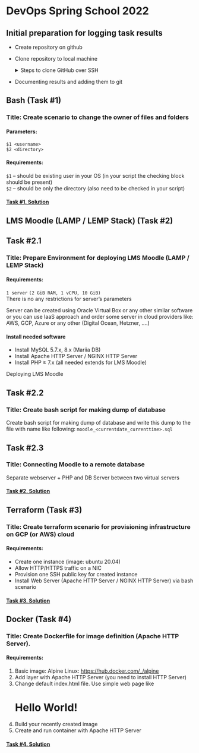 # DevOps Spring School 2022
## Initial preparation for logging task results
- Create repository on github
- Clone repository to local machine
  <details>
  <summary>Steps to clone GitHub over SSH</summary>
  <p>To perform a GitHub clone with SSH keys in Git, simply follow these steps:

    1. Create an SSH keypair on your Windows or Linux OS
    2. Copy the value of the public SSH key to your GitHub account
    3. Obtain the GitHub SSH URL for the repository to be cloned
    4. Using Git, clone from GitHub with the SSH URL 
    </p>

    [Reference link][clone_rep] </details>
    
- Documenting results and adding them to git
  
## Bash (Task #1)
### Title: Create scenario to change the owner of files and folders

#### Parameters:
`$1 <username>` <br>
`$2 <directory>`

#### Requirements:
`$1` – should be existing user in your OS (in your script the checking block should be present) <br>
`$2` – should be only the directory (also need to be checked in your script)

#### [Task #1. Solution][task1]

## LMS Moodle (LAMP / LEMP Stack) (Task #2)
## Task #2.1 
### Title: Prepare Environment for deploying LMS Moodle (LAMP / LEMP Stack)

#### Requirements:

`1 server` `(2 GiB RAM, 1 vCPU, 10 GiB)` <br>
There is no any restrictions for server’s parameters


Server can be created using Oracle Virtual Box or any other similar software or you can
use IaaS approach and order some server in cloud providers like: AWS, GCP, Azure or
any other (Digital Ocean, Hetzner, ….)

#### Install needed software
- Install MySQL 5.7.x, 8.x (Mariia DB)
- Install Apache HTTP Server / NGINX HTTP Server
- Install PHP ≥ 7.x (all needed extends for LMS Moodle)

Deploying LMS Moodle

## Task #2.2
### Title: Create bash script for making dump of database

Create bash script for making dump of database and write this dump to
the file with name like following: `moodle_<currentdate_currenttime>.sql`

## Task #2.3
### Title: Connecting Moodle to a remote database

Separate webserver + PHP and DB Server between two virtual servers

#### [Task #2. Solution][task2]

## Terraform (Task #3)
### Title: Create terraform scenario for provisioning infrastructure on GCP (or AWS) cloud
#### Requirements:
- Create one instance (image: ubuntu 20.04)
- Allow HTTP/HTTPS traffic on a NIC
- Provision one SSH public key for created instance
- Install Web Server (Apache HTTP Server / NGINX HTTP Server) via bash scenario

#### [Task #3. Solution][task3]

## Docker (Task #4)
### Title: Create Dockerfile for image definition (Apache HTTP Server).
#### Requirements:

1. Basic image: Alpine Linux: https://hub.docker.com/_/alpine
2. Add layer with Apache HTTP Server (you need to install HTTP Server)
3. Change default index.html file. Use simple web page like <h1>Hello World!</h1>
4. Build your recently created image
5. Create and run container with Apache HTTP Server

#### [Task #4. Solution][task4]

[clone_rep]: <https://www.theserverside.com/blog/Coffee-Talk-Java-News-Stories-and-Opinions/github-clone-with-ssh-keys>
[task1]: <https://github.com/ksenka549/devops/tree/main/Task%201.%20Change%20owner%20bash%20script>
[task2]: <>
[task3]: <https://github.com/ksenka549/devops/tree/main/Task%203.%20Terraform>
[task4]: <https://github.com/ksenka549/devops/tree/main/Task%204.%20Docker>

